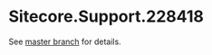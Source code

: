 # Sitecore.Support.228418

See [master branch](https://github.com/sitecoresupport/Sitecore.Support.228418) for details.